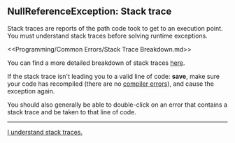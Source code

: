 ## NullReferenceException: Stack trace
Stack traces are reports of the path code took to get to an execution point.  
You must understand stack traces before solving runtime exceptions.  

<<Programming/Common Errors/Stack Trace Breakdown.md>>

You can find a more detailed breakdown of stack traces [here](../../../Stack%20Traces.md).  

If the stack trace isn't leading you to a valid line of code: **save**, make sure your code has recompiled (there are no [compiler errors](../../../../Common/Compiler%20Errors.md)), and cause the exception again.  

You should also generally be able to double-click on an error that contains a stack trace and be taken to that line of code.

---  

[I understand stack traces.](Reference%20Types.md)